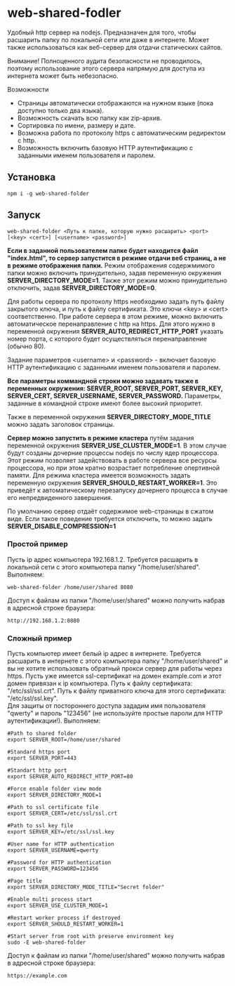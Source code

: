 # web-shared-fodler

Удобный http сервер на nodejs. Предназначен для того, чтобы расшарить папку по локальной сети или даже в интернете. Может также использоваться как веб-сервер для отдачи статических сайтов.

Внимание! Полноценного аудита безопасности не проводилось, поэтому использование этого сервера напрямую для доступа из интернета может быть небезопасно.

Возможности
* Страницы автоматически отображаются на нужном языке (пока доступно только два языка).
* Возможность скачать всю папку как zip-архив.
* Сортировка по имени, размеру и дате.
* Возможна работа по протоколу https с автоматическим редиректом с http.
* Возможность включить базовую HTTP аутентификацию с заданными именем пользователя и паролем.

## Установка
```
npm i -g web-shared-folder
```


## Запуск

```
web-shared-folder <Путь к папке, которую нужно расшарить> <port> [<key> <cert>] [<username> <password>]
```
**Если в заданной пользователем папке будет находится файл "index.html", то сервер запустится в режиме отдачи веб страниц, а не в режиме отображения папки.** Режим отображения содержмимого папки можно включить принудительно, задав переменную окружения **SERVER_DIRECTORY_MODE=1**. Также этот режим можно принудительно отключить, задав **SERVER_DIRECTORY_MODE=0**.

Для работы сервера по протоколу https необходимо задать путь файлу закрытого ключа, и путь к файлу сертификата. Это ключи \<key\> и \<cert\> соответственно.
При работе сервера в этом режиме, можно включить автоматическое перенаправление с http на https. Для этого нужно в переменной окружения **SERVER_AUTO_REDIRECT_HTTP_PORT** указать номер порта, с которого будет осуществляться перенаправление (обычно 80).

Задание параметров \<username\> и \<password\> - включает базовую HTTP аутентификацию с заданными именем пользователя и паролем.

**Все параметры коммандной строки можно задавать также в переменных окружения: SERVER_ROOT, SERVER_PORT, SERVER_KEY, SERVER_CERT, SERVER_USERNAME, SERVER_PASSWORD.** Параметры, заданные в командной строке имеют более высокий приоритет.

Также в переменной окружения **SERVER_DIRECTORY_MODE_TITLE** можно задать заголовок страницы.

**Сервер можно запустить в режиме кластера** путём задания переменной окружения **SERVER_USE_CLUSTER_MODE=1**. В этом случае будут созданы дочерние процессы nodejs по числу ядер процессора. Этот режим позволяет задействовать в работе сервера все ресурсы процессора, но при этом кратно возрастает потребление опертивной памяти. Для режима кластера имеется возможность задать переменную окружения **SERVER_SHOULD_RESTART_WORKER=1**. Это приведёт к автоматическому перезапуску дочернего процесса в случае его непредвиденного завершения.

По умолчанию сервер отдаёт содержимое web-страницы в сжатом виде. Если такое поведение требуется отключить, то можно задать **SERVER_DISABLE_COMPRESSION=1**

### Простой пример
Пусть ip адрес компьютера 192.168.1.2. Требуется расшарить в локальной сети с этого компьютера папку "/home/user/shared". Выполняем:
```
web-shared-folder /home/user/shared 8080
```
Доступ к файлам из папки "/home/user/shared" можно получить набрав в адресной строке браузера:
```
http://192.168.1.2:8080
```

### Сложный пример
Пусть компьютер имеет белый ip адрес в интернете. Требуется расшарить в интернете с этого компьютера папку "/home/user/shared" и вы не хотите использовать обратный прокси сервер для работы через https.
Пусть уже имеется ssl-сертификат на домен example.com и этот домен привязан к ip компьютера. Путь к файлу сертификата: "/etc/ssl/ssl.crt". Путь к файлу приватного ключа для этого сертификата: "/etc/ssl/ssl.key".  
Для защиты от постороннего доступа зададим имя пользователя "qwerty" и пароль "123456" (не используйте простые пароли для HTTP аутентификации!). Выполняем:
```
#Path to shared folder
export SERVER_ROOT=/home/user/shared

#Standard https port
export SERVER_PORT=443

#Standart http port
export SERVER_AUTO_REDIRECT_HTTP_PORT=80

#Force enable folder view mode
export SERVER_DIRECTORY_MODE=1

#Path to ssl certificate file
export SERVER_CERT=/etc/ssl/ssl.crt

#Path to ssl key file
export SERVER_KEY=/etc/ssl/ssl.key

#User name for HTTP authentication
export SERVER_USERNAME=qwerty

#Password for HTTP authentication
export SERVER_PASSWORD=123456

#Page title
export SERVER_DIRECTORY_MODE_TITLE="Secret folder"

#Enable multi process start
export SERVER_USE_CLUSTER_MODE=1

#Restart worker process if destroyed
export SERVER_SHOULD_RESTART_WORKER=1

#Start server from root with preserve environment key
sudo -E web-shared-folder
```
Доступ к файлам из папки "/home/user/shared" можно получить набрав в адресной строке браузера:
```
https://example.com
```
